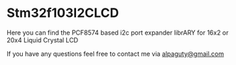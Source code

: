 # Stm32f103I2CLCD
Here you can find the PCF8574 based i2c port expander librARY for 16x2 or 20x4 Liquid Crystal LCD

If you have any questions feel free to contact me via alpaguty@gmail.com
